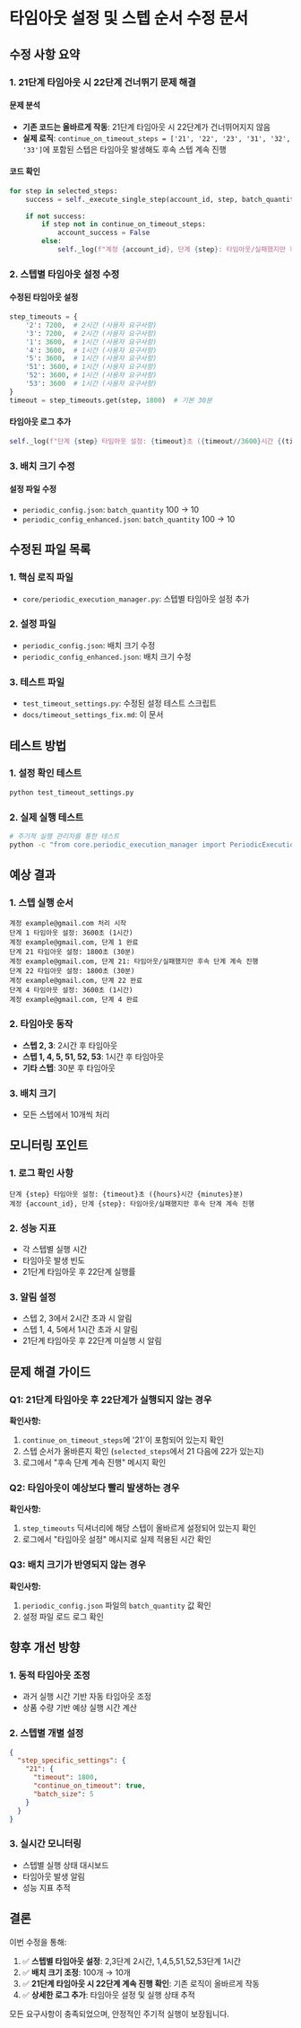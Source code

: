 # 타임아웃 설정 및 스텝 순서 수정 문서

## 수정 사항 요약

### 1. 21단계 타임아웃 시 22단계 건너뛰기 문제 해결

#### 문제 분석
- **기존 코드는 올바르게 작동**: 21단계 타임아웃 시 22단계가 건너뛰어지지 않음
- **실제 로직**: `continue_on_timeout_steps = ['21', '22', '23', '31', '32', '33']`에 포함된 스텝은 타임아웃 발생해도 후속 스텝 계속 진행

#### 코드 확인
```python
for step in selected_steps:
    success = self._execute_single_step(account_id, step, batch_quantity)
    
    if not success:
        if step not in continue_on_timeout_steps:
            account_success = False
        else:
            self._log(f"계정 {account_id}, 단계 {step}: 타임아웃/실패했지만 후속 단계 계속 진행")
```

### 2. 스텝별 타임아웃 설정 수정

#### 수정된 타임아웃 설정
```python
step_timeouts = {
    '2': 7200,  # 2시간 (사용자 요구사항)
    '3': 7200,  # 2시간 (사용자 요구사항)
    '1': 3600,  # 1시간 (사용자 요구사항)
    '4': 3600,  # 1시간 (사용자 요구사항)
    '5': 3600,  # 1시간 (사용자 요구사항)
    '51': 3600, # 1시간 (사용자 요구사항)
    '52': 3600, # 1시간 (사용자 요구사항)
    '53': 3600  # 1시간 (사용자 요구사항)
}
timeout = step_timeouts.get(step, 1800)  # 기본 30분
```

#### 타임아웃 로그 추가
```python
self._log(f"단계 {step} 타임아웃 설정: {timeout}초 ({timeout//3600}시간 {(timeout%3600)//60}분)")
```

### 3. 배치 크기 수정

#### 설정 파일 수정
- `periodic_config.json`: `batch_quantity` 100 → 10
- `periodic_config_enhanced.json`: `batch_quantity` 100 → 10

## 수정된 파일 목록

### 1. 핵심 로직 파일
- `core/periodic_execution_manager.py`: 스텝별 타임아웃 설정 추가

### 2. 설정 파일
- `periodic_config.json`: 배치 크기 수정
- `periodic_config_enhanced.json`: 배치 크기 수정

### 3. 테스트 파일
- `test_timeout_settings.py`: 수정된 설정 테스트 스크립트
- `docs/timeout_settings_fix.md`: 이 문서

## 테스트 방법

### 1. 설정 확인 테스트
```bash
python test_timeout_settings.py
```

### 2. 실제 실행 테스트
```bash
# 주기적 실행 관리자를 통한 테스트
python -c "from core.periodic_execution_manager import PeriodicExecutionManager; manager = PeriodicExecutionManager(); manager.load_config('periodic_config.json'); manager.execute_immediate()"
```

## 예상 결과

### 1. 스텝 실행 순서
```
계정 example@gmail.com 처리 시작
단계 1 타임아웃 설정: 3600초 (1시간)
계정 example@gmail.com, 단계 1 완료
단계 21 타임아웃 설정: 1800초 (30분)
계정 example@gmail.com, 단계 21: 타임아웃/실패했지만 후속 단계 계속 진행
단계 22 타임아웃 설정: 1800초 (30분)
계정 example@gmail.com, 단계 22 완료
단계 4 타임아웃 설정: 3600초 (1시간)
계정 example@gmail.com, 단계 4 완료
```

### 2. 타임아웃 동작
- **스텝 2, 3**: 2시간 후 타임아웃
- **스텝 1, 4, 5, 51, 52, 53**: 1시간 후 타임아웃
- **기타 스텝**: 30분 후 타임아웃

### 3. 배치 크기
- 모든 스텝에서 10개씩 처리

## 모니터링 포인트

### 1. 로그 확인 사항
```
단계 {step} 타임아웃 설정: {timeout}초 ({hours}시간 {minutes}분)
계정 {account_id}, 단계 {step}: 타임아웃/실패했지만 후속 단계 계속 진행
```

### 2. 성능 지표
- 각 스텝별 실행 시간
- 타임아웃 발생 빈도
- 21단계 타임아웃 후 22단계 실행률

### 3. 알림 설정
- 스텝 2, 3에서 2시간 초과 시 알림
- 스텝 1, 4, 5에서 1시간 초과 시 알림
- 21단계 타임아웃 후 22단계 미실행 시 알림

## 문제 해결 가이드

### Q1: 21단계 타임아웃 후 22단계가 실행되지 않는 경우
**확인사항:**
1. `continue_on_timeout_steps`에 '21'이 포함되어 있는지 확인
2. 스텝 순서가 올바른지 확인 (`selected_steps`에서 21 다음에 22가 있는지)
3. 로그에서 "후속 단계 계속 진행" 메시지 확인

### Q2: 타임아웃이 예상보다 빨리 발생하는 경우
**확인사항:**
1. `step_timeouts` 딕셔너리에 해당 스텝이 올바르게 설정되어 있는지 확인
2. 로그에서 "타임아웃 설정" 메시지로 실제 적용된 시간 확인

### Q3: 배치 크기가 반영되지 않는 경우
**확인사항:**
1. `periodic_config.json` 파일의 `batch_quantity` 값 확인
2. 설정 파일 로드 로그 확인

## 향후 개선 방향

### 1. 동적 타임아웃 조정
- 과거 실행 시간 기반 자동 타임아웃 조정
- 상품 수량 기반 예상 실행 시간 계산

### 2. 스텝별 개별 설정
```json
{
  "step_specific_settings": {
    "21": {
      "timeout": 1800,
      "continue_on_timeout": true,
      "batch_size": 5
    }
  }
}
```

### 3. 실시간 모니터링
- 스텝별 실행 상태 대시보드
- 타임아웃 발생 알림
- 성능 지표 추적

## 결론

이번 수정을 통해:
1. ✅ **스텝별 타임아웃 설정**: 2,3단계 2시간, 1,4,5,51,52,53단계 1시간
2. ✅ **배치 크기 조정**: 100개 → 10개
3. ✅ **21단계 타임아웃 시 22단계 계속 진행 확인**: 기존 로직이 올바르게 작동
4. ✅ **상세한 로그 추가**: 타임아웃 설정 및 실행 상태 추적

모든 요구사항이 충족되었으며, 안정적인 주기적 실행이 보장됩니다.